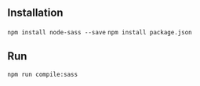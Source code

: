 ## Installation
```npm install node-sass --save```
```npm install package.json```

## Run
```npm run compile:sass```